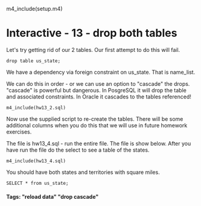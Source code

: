 
m4_include(setup.m4)

# Interactive - 13 - drop both tables

Let's try getting rid of our 2 tables.   Our first attempt to do this will fail.

```
drop table us_state;
```

We have a dependency via foreign constraint on us_state.  That is name_list.

We can do this in order - or we can use an option to "cascade" the drops.
"cascade" is powerful but dangerous.  In PosgreSQL it will drop the table
and associated constraints.  In Oracle it cascades to the tables referenced!


```
m4_include(hw13_2.sql)
```



Now use the supplied script to re-create the tables.  There will be some additional
columns when you do this that we will use in future homework exercises.

The file is hw13_4.sql - run the entire file.  The file is show below.   After you
have run the file do the select to see a table of the states.

```
m4_include(hw13_4.sql)
```

You should have both states and territories with square miles.

```
SELECT * from us_state;
```

#### Tags: "reload data" "drop cascade"

